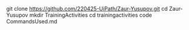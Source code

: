 git clone https://github.com/220425-UiPath/Zaur-Yusupov.git
cd Zaur-Yusupov
mkdir TrainingActivities
cd trainingactivities
code CommandsUsed.md
